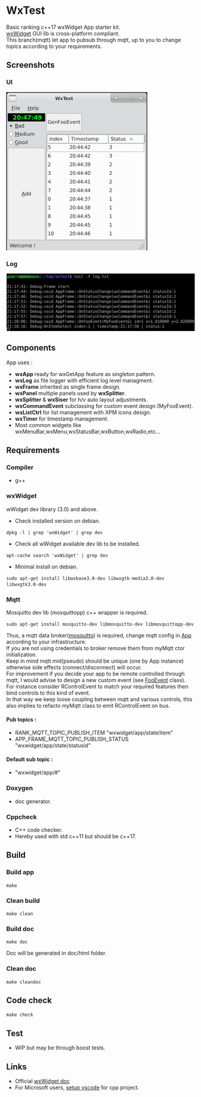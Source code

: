 # WxTest

Basic ranking c++17 wxWidget App starter kit.  
[wxWidget](https://www.wxwidgets.org/) GUI lib is cross-platform compliant.  
This branch(mqtt) let app to pubsub through mqtt, up to you to change topics according to your requirements.  

## Screenshots

### UI
![ui](doc/assets/img/screenshot_ui.jpg)

### Log
![log](doc/assets/img/screenshot_log.jpg)

## Components

App uses :

* **wxApp** ready for wxGetApp feature as singleton pattern.
* **wxLog** as file logger with efficient log level managment.
* **wxFrame** inherited as single frame design.
* **wxPanel** multiple panels used by **wxSplitter**.
* **wxSplitter** & **wxSiser** for h/v auto layout adjustments.
* **wxCommandEvent** subclassing for custom event design (MyFooEvent).
* **wxListCtrl** for list management with XPM icons design.
* **wxTimer** for timestamp management.
* Most common widgets like wxMenuBar,wxMenu,wxStatusBar,wxButton,wxRadio,etc... 

## Requirements

### Compiler
* g++

### wxWidget
wWidget dev library (3.0) and above.
* Check installed version on debian.

```
dpkg -l | grep 'wxWidget' | grep dev
```

* Check all wWidget available dev lib to be installed.

```
apt-cache search 'wxWidget' | grep dev
```

* Minimal install on debian.

```
sudo apt-get install libwxbase3.0-dev libwxgtk-media3.0-dev libwxgtk3.0-dev  
```

### Mqtt

Mosquitto dev lib (mosquittopp) c++ wrapper is required.

```
sudo apt-get install mosquitto-dev libmosquitto-dev libmosquittopp-dev
```

Thus, a mqtt data broker([mosquitto](https://mosquitto.org)) is required, change mqtt config in [App](include/app.h) according to your infrastructure.  
If you are not using credentials to broker remove them from myMqtt ctor initialization.  
Keep in mind mqtt mid(pseudo) should be unique (one by App instance) otherwise side effects (connect/disconnect) will occur.  
For improvement if you decide your app to be remote controlled through mqtt, I would advise to design a new custom event (see [FooEvent](include/fooevent.h) class).  
For instance consider RControlEvent to match your required features then bind controls to this kind of event.   
In that way we keep loose coupling between mqtt and various controls, this also implies to refacto myMqtt class to emit RControlEvent on bus.

#### Pub topics :

* RANK_MQTT_TOPIC_PUBLISH_ITEM "wxwidget/app/state/item"
* APP_FRAME_MQTT_TOPIC_PUBLISH_STATUS "wxwidget/app/state/statusid"

#### Default sub topic :

* "wxwidget/app/#"

### Doxygen 
* doc generator.

### Cppcheck 
* C++ code checker.  
* Hereby used with std c++11 but should be c++17.  

## Build

### Build app

```
make
```

### Clean build

```
make clean
```

### Build doc

```
make doc
```
Doc will be generated in doc/html folder.

### Clean doc

```
make cleandoc
```

## Code check

```
make check
```

## Test

* WIP but may be through boost tests.

## Links

* Official [wxWidget doc](https://docs.wxwidgets.org/3.0/)
* For Microsoft users, [setup vscode](https://stackoverflow.com/questions/30269449/how-do-i-set-up-visual-studio-code-to-compile-c-code) for cpp project.
